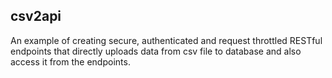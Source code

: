 ## csv2api

An example of creating secure, authenticated and request throttled
RESTful endpoints that  directly uploads data from csv file to database
and also access it from the endpoints.
